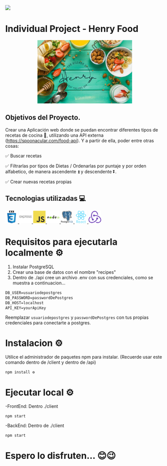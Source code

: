 <p align='left'>
    <img src='https://static.wixstatic.com/media/85087f_0d84cbeaeb824fca8f7ff18d7c9eaafd~mv2.png/v1/fill/w_160,h_30,al_c,q_85,usm_0.66_1.00_0.01/Logo_completo_Color_1PNG.webp' </img>
</p>

# Individual Project - Henry Food

<p align="center">
  <img height="200" src="./client/src/components/LandingPage/img/your recipes app.png" />
</p>

## Objetivos del Proyecto.

Crear una Aplicación web donde se puedan encontrar diferentes tipos de recetas de cocina 🥗, utilizando una API externa (https://spoonacular.com/food-api). Y a partir de ella, poder entre otras cosas:

  ✅ Buscar recetas

  ✅ Filtrarlas por tipos de Dietas / Ordenarlas por puntaje y por orden alfabetico, de manera ascendente ⏫ y descendente ⏬.

  ✅ Crear nuevas recetas propias

  ## Tecnologias utilizadas 💻

<p align="left">  <a href="https://www.w3schools.com/css/" target="_blank" rel="noreferrer"> <img src="https://raw.githubusercontent.com/devicons/devicon/master/icons/css3/css3-original-wordmark.svg" alt="css3" width="40" height="40"/> </a> <a href="https://expressjs.com" target="_blank" rel="noreferrer"> <img src="https://raw.githubusercontent.com/devicons/devicon/master/icons/express/express-original-wordmark.svg" alt="express" width="40" height="40"/> </a> <a href="https://developer.mozilla.org/en-US/docs/Web/JavaScript" target="_blank" rel="noreferrer"> <img src="https://raw.githubusercontent.com/devicons/devicon/master/icons/javascript/javascript-original.svg" alt="javascript" width="40" height="40"/> </a> <a href="https://nodejs.org" target="_blank" rel="noreferrer"> <img src="https://raw.githubusercontent.com/devicons/devicon/master/icons/nodejs/nodejs-original-wordmark.svg" alt="nodejs" width="40" height="40"/> </a> <a href="https://www.postgresql.org" target="_blank" rel="noreferrer"> <img src="https://raw.githubusercontent.com/devicons/devicon/master/icons/postgresql/postgresql-original-wordmark.svg" alt="postgresql" width="40" height="40"/> </a> <a href="https://reactjs.org/" target="_blank" rel="noreferrer"> <img src="https://raw.githubusercontent.com/devicons/devicon/master/icons/react/react-original-wordmark.svg" alt="react" width="40" height="40"/> </a> <a href="https://redux.js.org" target="_blank" rel="noreferrer"> <img src="https://raw.githubusercontent.com/devicons/devicon/master/icons/redux/redux-original.svg" alt="redux" width="40" height="40"/> </a>  </p>



  # Requisitos para ejecutarla localmente ⚙
  1. Instalar PostgreSQL
  2. Crear una base de datos con el nombre "recipes"
  3. Dentro de ./api cree un archivo .env con sus credenciales, como se muestra a continuacion...


```
DB_USER=usuariodepostgres
DB_PASSWORD=passwordDePostgres
DB_HOST=localhost
API_KEY=yourApiKey
```

Reemplazar `usuariodepostgres` y `passwordDePostgres` con tus propias credenciales para conectarte a postgres. 

# Instalacion ⚙

Utilice el administrador de paquetes npm para instalar. (Recuerde usar este comando dentro de /client y dentro de /api)

```
npm install ⚙
```

# Ejecutar local ⚙
-FrontEnd: Dentro ./client

```
npm start
```
-BackEnd: Dentro de ./client

```
npm start
```

# Espero lo disfruten... 😊😉

